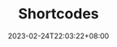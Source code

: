 ---
title: Shortcodes
date: 2023-02-24T22:03:22+08:00
description: Find out the Shortcodes usage built in Hugo or extended by FixIt theme.
---